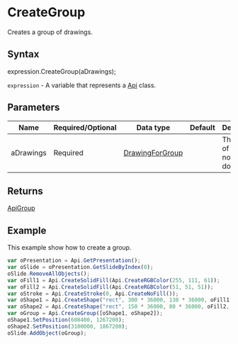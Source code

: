 # CreateGroup

Creates a group of drawings.

## Syntax

expression.CreateGroup(aDrawings);

`expression` - A variable that represents a [Api](../Api.md) class.

## Parameters

| **Name** | **Required/Optional** | **Data type** | **Default** | **Description** |
| ------------- | ------------- | ------------- | ------------- | ------------- |
| aDrawings | Required | [DrawingForGroup](../../Enumeration/DrawingForGroup.md) |  | The array of drawings not in document. |

## Returns

[ApiGroup](../../ApiGroup/ApiGroup.md)

## Example

This example show how to create a group.

```javascript
var oPresentation = Api.GetPresentation();
var oSlide = oPresentation.GetSlideByIndex(0);
oSlide.RemoveAllObjects();
var oFill1 = Api.CreateSolidFill(Api.CreateRGBColor(255, 111, 61));
var oFill2 = Api.CreateSolidFill(Api.CreateRGBColor(51, 51, 51));
var oStroke = Api.CreateStroke(0, Api.CreateNoFill());
var oShape1 = Api.CreateShape("rect", 300 * 36000, 130 * 36000, oFill1, oStroke);
var oShape2 = Api.CreateShape("rect", 150 * 36000, 80 * 36000, oFill2, oStroke);
var oGroup = Api.CreateGroup([oShape1, oShape2]);
oShape1.SetPosition(608400, 1267200);
oShape2.SetPosition(3100000, 1867200);
oSlide.AddObject(oGroup);
```
